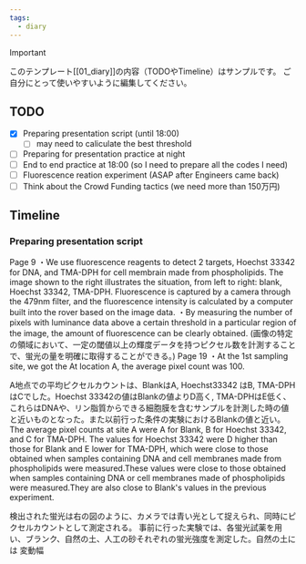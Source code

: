 ```yaml
---
tags:
  - diary
---
```

> [!IMPORTANT]
> このテンプレート[[01_diary]]の内容（TODOやTimeline）はサンプルです。
> ご自分にとって使いやすいように編集してください。

## TODO

- [x] Preparing presentation script (until 18:00)
	- [ ] may need to caliculate the best threshold
- [ ] Preparing for presentation practice at night
- [ ] End to end practice at 18:00 (so I need to prepare all the codes I need)
- [ ] Fluorescence reation experiment (ASAP after Engineers came back)
- [ ] Think about the Crowd Funding tactics (we need more than 150万円)

## Timeline
### Preparing presentation script
Page 9
・We use fluorescence reagents to detect 2 targets, Hoechst 33342 for DNA, and TMA-DPH for cell membrain made from phospholipids. The image shown to the right illustrates the situation, from left to right: blank, Hoechst 33342, TMA-DPH.  Fluorescence is captured by a camera through the 479nm filter, and the fluorescence intensity is calculated by a computer built into the rover based on the image data.
・By measuring the number of pixels with luminance data above a certain threshold in a particular region of the image, the amount of fluorescence can be clearly obtained.
(画像の特定の領域において、一定の閾値以上の輝度データを持つピクセル数を計測することで、蛍光の量を明確に取得することができる。)
Page 19
・At the 1st sampling site, we got the At location A, the average pixel count was 100.


A地点での平均ピクセルカウントは、BlankはA, Hoechst33342 はB, TMA-DPHはCでした。Hoechst 33342の値はBlankの値よりD高く, TMA-DPHはE低く、これらはDNAや、リン脂質からできる細胞膜を含むサンプルを計測した時の値と近いものとなった。また以前行った条件の実験におけるBlankの値と近い。
The average pixel counts at site A were A for Blank, B for Hoechst 33342, and C for TMA-DPH. The values for Hoechst 33342 were D higher than those for Blank and E lower for TMA-DPH, which were close to those obtained when samples containing DNA and cell membranes made from phospholipids were measured.These values were close to those obtained when samples containing DNA or cell membranes made of phospholipids were measured.They are also close to Blank's values in the previous experiment.

検出された蛍光は右の図のように、カメラでは青い光として捉えられ、同時にピクセルカウントとして測定される。
事前に行った実験では、各蛍光試薬を用い、ブランク、自然の土、人工の砂それぞれの蛍光強度を測定した。自然の土には
変動幅

